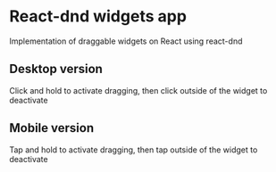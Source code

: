 # React-dnd widgets app

Implementation of draggable widgets on React using react-dnd

## Desktop version

Click and hold to activate dragging, then click outside of the widget to deactivate

## Mobile version

Tap and hold to activate dragging, then tap outside of the widget to deactivate
